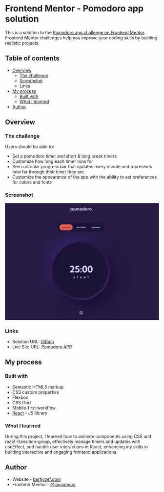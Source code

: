 # Frontend Mentor - Pomodoro app solution

This is a solution to the [Pomodoro app challenge on Frontend Mentor](https://www.frontendmentor.io/challenges/pomodoro-app-KBFnycJ6G). Frontend Mentor challenges help you improve your coding skills by building realistic projects.

## Table of contents

- [Overview](#overview)
  - [The challenge](#the-challenge)
  - [Screenshot](#screenshot)
  - [Links](#links)
- [My process](#my-process)
  - [Built with](#built-with)
  - [What I learned](#what-i-learned)
- [Author](#author)

## Overview

### The challenge

Users should be able to:

- Set a pomodoro timer and short & long break timers
- Customize how long each timer runs for
- See a circular progress bar that updates every minute and represents how far through their timer they are
- Customize the appearance of the app with the ability to set preferences for colors and fonts

### Screenshot

![](./screenshot.jpg)

### Links

- Solution URL: [Github](https://github.com/launamoor/pomodoro_app)
- Live Site URL: [Pomodoro APP](https://bjpomodoro.netlify.app)

## My process

### Built with

- Semantic HTML5 markup
- CSS custom properties
- Flexbox
- CSS Grid
- Mobile-first workflow
- [React](https://reactjs.org/) - JS library

### What I learned

During this project, I learned how to animate components using CSS and react-transition-group, effectively manage timers and updates with useEffect, and handle user interactions in React, enhancing my skills in building interactive and engaging frontend applications.

## Author

- Website - [bartjozef.com](https://bartjozef.com)
- Frontend Mentor - [@launamoor](https://www.frontendmentor.io/profile/launamoor)
